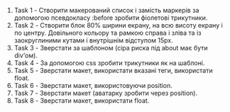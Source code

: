 1. Task 1 - Створити макерований список і замість маркерів за допомогою псевдокласу :before зробити фіолетові трикутники.
2. Task 2 - Створити блок 80% ширини екрану, на всю висоту екрану і по центру. Довільного кольору та рамкою справа і зліва та із заокруглиними кутами і внутрішнім відступом 15px.
3. Task 3 - Зверстати за шаблоном (сіра риска під about має бути div’ом).
4. Task 4 - За допомогою css зробити трикутники як на шаблоні.
5. Task 5 - Зверстати макет, використати вказані теги, використати float.
6. Task 6 - Зверстати макет, використовуючи position.
7. Task 7 - Зверстати макет (аватарку зробити через position).
8. Task 8 - Зверстати макет, використати float.